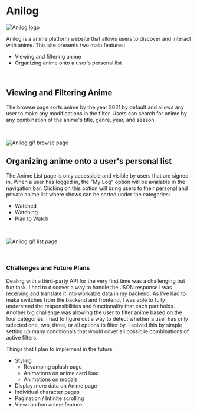 # Anilog

![Anilog logo](https://i.imgur.com/YTjOfAs.jpg)

Anilog is a anime platform website that allows users to discover and interact with anime.
This site presents two main features: 
- Viewing and filtering anime
- Organizing anime onto a user's personal list

<br>

## Viewing and Filtering Anime

The browse page sorts anime by the year 2021 by default and allows any user to make any modifications in the filter. Users can search for anime by any combination of the anime's title, genre, year, and season. 

<br>

![Anilog gif browse page](https://i.imgur.com/lX7xmAE.gif)

## Organizing anime onto a user's personal list

The Anime List page is only accessible and visible by users that are signed in. When a user has logged in, the "My Log" option will be available in the navigation bar. Clicking on this option will bring users to their personal and private anime list where shows can be sorted under the categories:
- Watched
- Watching
- Plan to Watch

<br>

![Anilog gif list page](https://i.imgur.com/HeK4pl6.gif)

<br>

### Challenges and Future Plans

Dealing with a third-party API for the very first time was a challenging but fun task. I had to discover a way to handle the JSON response I was receiving and translate it into workable data in my backend. As I've had to make switches from the backend and frontend, I was able to fully understand the responsibilities and functionality that each part holds. Another big challenge was allowing the user to filter anime based on the four categories. I had to figure out a way to detect whether a user has only selected one, two, three, or all options to filter by. I solved this by simple setting up many conditionals that would cover all possibile combinations of active filters.

Things that I plan to implement in the future:
- Styling
  - Revamping splash page
  - Animations on anime card load
  - Animations on modals
- Display more data on Anime page
- Individual character pages
- Pagination / Infinite scrolling
- View random anime feature



